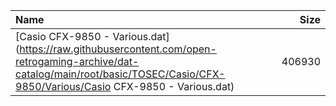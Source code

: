 |Name|Size|
|:---|---:|
|[Casio CFX-9850 - Various.dat](https://raw.githubusercontent.com/open-retrogaming-archive/dat-catalog/main/root/basic/TOSEC/Casio/CFX-9850/Various/Casio CFX-9850 - Various.dat)|406930|

